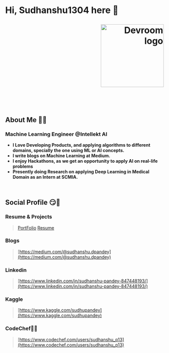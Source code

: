 # Hi, Sudhanshu1304 here 👋 <p align="right" > <a href='http://devroom-env.eba-cukty8bw.ap-south-1.elasticbeanstalk.com/Sudhanshu1304/' target="_blank"> <img alt="Devroom logo" src="https://firebasestorage.googleapis.com/v0/b/devroom-v01.appspot.com/o/Devroom%2Fdevroom_badge.png?alt=media&token=90831022-849a-476e-b72f-0d671d0098b2" width="200px"> </a> </p> <br>

## About Me 👨‍🎓

### **Machine Learning Engineer @Intellekt AI**
* **I Love Developing Products, and applying algorithms to different domains, specially the one using ML or AI concepts.**
* **I write blogs on Machine Learning at Medium.**
* **I enjoy Hackathons, as we get an opportunity to apply AI on real-life problems**
* **Presently doing Research on applying Deep Learning in Medical Domain as an Intern at SCMIA.**
<br>

## Social Profile 😏📕

### **Resume & Projects**
> [PortFolio](https://sudhanshu1304.netlify.app/)
> [Resume](https://sudhanshu13.netlify.app/)
###  **Blogs**
>[https://medium.com/@sudhanshu.dpandey](https://medium.com/@sudhanshu.dpandey)

### **Linkedin** 
> [https://www.linkedin.com/in/sudhanshu-pandey-847448193/](https://www.linkedin.com/in/sudhanshu-pandey-847448193/)

### **Kaggle**
> [https://www.kaggle.com/sudhupandey](https://www.kaggle.com/sudhupandey)

### **CodeChef👩‍💻**
> [https://www.codechef.com/users/sudhanshu_p13](https://www.codechef.com/users/sudhanshu_p13)



